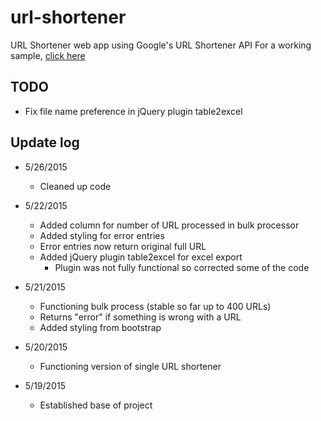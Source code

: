 # url-shortener
URL Shortener web app using Google's URL Shortener API
For a working sample, [click here]('http://samples.bleucellar.com/url-shortener')

## TODO
* Fix file name preference in jQuery plugin table2excel

## Update log
* 5/26/2015
  * Cleaned up code

* 5/22/2015
  * Added column for number of URL processed in bulk processor
  * Added styling for error entries
  * Error entries now return original full URL
  * Added jQuery plugin table2excel for excel export
    * Plugin was not fully functional so corrected some of the code

* 5/21/2015
  * Functioning bulk process (stable so far up to 400 URLs)
  * Returns "error" if something is wrong with a URL
  * Added styling from bootstrap

* 5/20/2015
  * Functioning version of single URL shortener

* 5/19/2015
  * Established base of project
